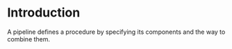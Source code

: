 # Introduction

A pipeline defines a procedure by specifying its components and the way to combine them.

